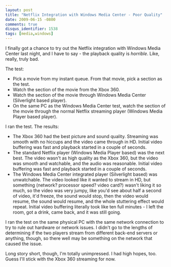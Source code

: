 ```yaml
---
layout: post
title: "Netflix Integration with Windows Media Center - Poor Quality"
date: 2009-06-15 -0800
comments: true
disqus_identifier: 1538
tags: [media,windows]
---
```

I finally got a chance to try out the Netflix integration with Windows
Media Center last night, and I have to say - the playback quality is
*horrible*. Like, really, truly bad.

The test:

-   Pick a movie from my instant queue. From that movie, pick a section
    as the test.
-   Watch the section of the movie from the Xbox 360.
-   Watch the section of the movie through Windows Media Center
    (Silverlight based player).
-   On the same PC as the Windows Media Center test, watch the section
    of the movie through the normal Netflix streaming player (Windows
    Media Player based player).

I ran the test. The results:

-   The Xbox 360 had the best picture and sound quality. Streaming was
    smooth with no hiccups and the video came through in HD. Initial
    video buffering was fast and playback started in a couple of
    seconds.
-   The standard Netflix player (Windows Media Player based) was the
    next best. The video wasn't as high quality as the Xbox 360, but the
    video was smooth and watchable, and the audio was reasonable.
    Initial video buffering was fast and playback started in a couple of
    seconds.
-   The Windows Media Center integrated player (Silverlight based) was
    unwatchable. The video looked like it wanted to stream in HD, but
    something (network? processor speed? video card?) wasn't liking it
    so much, so the video was very jumpy, like you'd see about half a
    second of video, it'd freeze, the sound would stop, then the video
    would resume, the sound would resume, and the whole stuttering
    effect would repeat. Initial video buffering literally took like ten
    full minutes - I left the room, got a drink, came back, and it was
    still going.

I ran the test on the same physical PC with the same network connection
to try to rule out hardware or network issues. I didn't go to the
lengths of determining if the two players stream from different back-end
servers or anything, though, so there well may be something on the
network that caused the issue.

Long story short, though, I'm totally unimpressed. I had high hopes,
too. Guess I'll stick with the Xbox 360 streaming for now.

